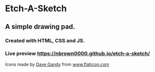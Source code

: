 # Etch-A-Sketch

## A simple drawing pad.
### Created with HTML, CSS and JS.
### Live preview https://nbrown0000.github.io/etch-a-sketch/


<div>Icons made by <a href="https://www.flaticon.com/authors/dave-gandy" title="Dave Gandy">Dave Gandy</a> from <a href="https://www.flaticon.com/" title="Flaticon">www.flaticon.com</a></div>